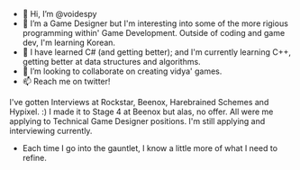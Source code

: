 - 👋 Hi, I’m @voidespy
- 👀 I’m a Game Designer but I'm interesting into some of the more rigious programming within' Game Development. Outside of coding and game dev, I'm learning Korean.
- 🌱 I have learned C# (and getting better); and I'm currently learning C++, getting better at data structures and algorithms.
- 💞️ I’m looking to collaborate on creating vidya' games.
- 📫 Reach me on twitter!

I've gotten Interviews at Rockstar, Beenox, Harebrained Schemes and Hypixel. :)
I made it to Stage 4 at Beenox but alas, no offer. All were me applying to Technical Game Designer positions. 
I'm still applying and interviewing currently.
- Each time I go into the gauntlet, I know a little more of what I need to refine.

<!---
voidespy/voidespy is a ✨ special ✨ repository because its `README.md` (this file) appears on your GitHub profile.
You can click the Preview link to take a look at your changes.
--->
